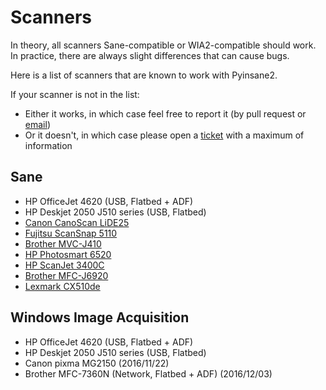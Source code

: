 # Scanners

In theory, all scanners Sane-compatible or WIA2-compatible should work.
In practice, there are always slight differences that can cause bugs.

Here is a list of scanners that are known to work with Pyinsane2.

If your scanner is not in the list:

* Either it works, in which case feel free to report it (by pull request or [email](mailto:jflesch@openpaper.work))
* Or it doesn't, in which case please open a [ticket](https://github.com/openpaperwork/pyinsane/issues/new) with a maximum of information


## Sane

* HP OfficeJet 4620 (USB, Flatbed + ADF)
* HP Deskjet 2050 J510 series (USB, Flatbed)
* [Canon CanoScan LiDE25](https://github.com/openpaperwork/paperwork/issues/512#issuecomment-259773444)
* [Fujitsu ScanSnap 5110](https://github.com/openpaperwork/paperwork/issues/409#issuecomment-150988655)
* [Brother MVC-J410](https://github.com/openpaperwork/paperwork/issues/387#issuecomment-156401411)
* [HP Photosmart 6520](https://github.com/openpaperwork/paperwork/issues/353#issuecomment-66992507)
* [HP ScanJet 3400C](https://github.com/openpaperwork/paperwork/issues/344#issuecomment-64187186)
* [Brother MFC-J6920](https://github.com/openpaperwork/paperwork/issues/318#issuecomment-57952223)
* [Lexmark CX510de](https://github.com/openpaperwork/paperwork/issues/533#issuecomment-262770843)


## Windows Image Acquisition

* HP OfficeJet 4620 (USB, Flatbed + ADF)
* HP Deskjet 2050 J510 series (USB, Flatbed)
* Canon pixma MG2150 (2016/11/22)
* Brother MFC-7360N (Network, Flatbed + ADF) (2016/12/03)
